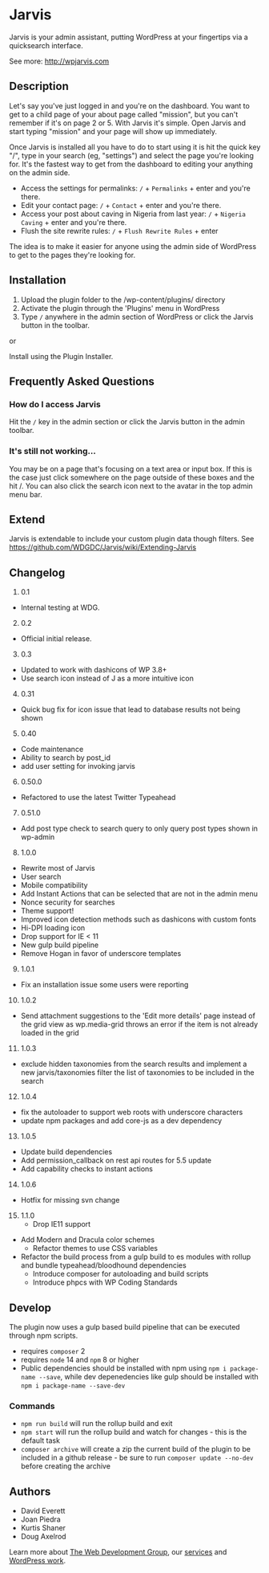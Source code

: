 # Jarvis

Jarvis is your admin assistant, putting WordPress at your fingertips via a quicksearch interface.

See more: http://wpjarvis.com

## Description

Let's say you've just logged in and you're on the dashboard. You want to get to a child page of your about page called "mission", but you can't remember if it's on page 2 or 5. With Jarvis it's simple. Open Jarvis and start typing "mission" and your page will show up immediately.

Once Jarvis is installed all you have to do to start using it is hit the quick key "/", type in your search (eg, "settings") and select the page you're looking for. It's the fastest way to get from the dashboard to editing your anything on the admin side.

* Access the settings for permalinks: `/` + `Permalinks` + enter and you're there.
* Edit your contact page: `/` + `Contact` + enter and you're there.
* Access your post about caving in Nigeria from last year: `/` + `Nigeria Caving` + enter and you're there.
* Flush the site rewrite rules: `/` + `Flush Rewrite Rules` + enter

The idea is to make it easier for anyone using the admin side of WordPress to get to the pages they're looking for.

## Installation

1. Upload the plugin folder to the /wp-content/plugins/ directory
2. Activate the plugin through the 'Plugins' menu in WordPress
3. Type `/` anywhere in the admin section of WordPress or click the Jarvis button in the toolbar.

or

Install using the Plugin Installer.

## Frequently Asked Questions

### How do I access Jarvis

Hit the `/` key in the admin section or click the Jarvis button in the admin toolbar.

### It's still not working...

You may be on a page that's focusing on a text area or input box. If this is the case just click somewhere on the page outside of these boxes and the hit /. You can also click the search icon next to the avatar in the top admin menu bar.

## Extend

Jarvis is extendable to include your custom plugin data though filters.  See https://github.com/WDGDC/Jarvis/wiki/Extending-Jarvis

## Changelog

1. 0.1
  * Internal testing at WDG.
2. 0.2
  * Official initial release.
3. 0.3
  * Updated to work with dashicons of WP 3.8+
  * Use search icon instead of J as a more intuitive icon
4. 0.31
  * Quick bug fix for icon issue that lead to database results not being shown
5. 0.40
  * Code maintenance
  * Ability to search by post_id
  * add user setting for invoking jarvis
6. 0.50.0
  * Refactored to use the latest Twitter Typeahead
7. 0.51.0
  * Add post type check to search query to only query post types shown in wp-admin
8. 1.0.0
  * Rewrite most of Jarvis
  * User search
  * Mobile compatibility
  * Add Instant Actions that can be selected that are not in the admin menu
  * Nonce security for searches
  * Theme support!
  * Improved icon detection methods such as dashicons with custom fonts
  * Hi-DPI loading icon
  * Drop support for IE < 11
  * New gulp build pipeline
  * Remove Hogan in favor of underscore templates
9. 1.0.1
  * Fix an installation issue some users were reporting
10. 1.0.2
  * Send attachment suggestions to the 'Edit more details' page instead of the grid view as wp.media-grid throws an error if the item is not already loaded in the grid
11. 1.0.3
  * exclude hidden taxonomies from the search results and implement a new jarvis/taxonomies filter the list of taxonomies to be included in the search
12. 1.0.4
  * fix the autoloader to support web roots with underscore characters
  * update npm packages and add core-js as a dev dependency
13. 1.0.5
  * Update build dependencies
  * Add permission_callback on rest api routes for 5.5 update
  * Add capability checks to instant actions
14. 1.0.6
  * Hotfix for missing svn change
15. 1.1.0
	* Drop IE11 support
  * Add Modern and Dracula color schemes
	* Refactor themes to use CSS variables
  * Refactor the build process from a gulp build to es modules with rollup and bundle typeahead/bloodhound dependencies
	* Introduce composer for autoloading and build scripts
	* Introduce phpcs with WP Coding Standards

## Develop

The plugin now uses a gulp based build pipeline that can be executed through npm scripts.

* requires `composer` 2
* requires `node` 14 and `npm` 8 or higher
* Public dependencies should be installed with npm using `npm i package-name --save`, while dev depenedencies like gulp should be installed with `npm i package-name --save-dev`

### Commands

* `npm run build` will run the rollup build and exit
* `npm start` will run the rollup build and watch for changes - this is the default task
* `composer archive` will create a zip the current build of the plugin to be included in a github release - be sure to run `composer update --no-dev` before creating the archive

## Authors

* David Everett
* Joan Piedra
* Kurtis Shaner
* Doug Axelrod

Learn more about [The Web Development Group](http://www.webdevelopmentgroup.com), our [services](https://www.webdevelopmentgroup.com/services/) and [WordPress work](http://www.webdevelopmentgroup.com/work/).
